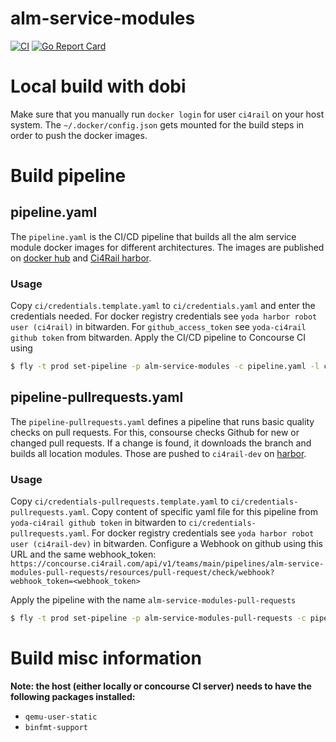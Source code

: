 # alm-service-modules

[![CI](https://concourse.ci4rail.com/api/v1/teams/main/pipelines/alm-service-modules/jobs/build-alm-service-modules/badge)](https://concourse.ci4rail.com/teams/main/pipelines/alm-service-modules) [![Go Report Card](https://goreportcard.com/badge/github.com/ci4rail/alm-service-modules)](https://goreportcard.com/badge/github.com/ci4rail/alm-service-modules)

# Local build with dobi

Make sure that you manually run `docker login` for user `ci4rail` on your host system. The `~/.docker/config.json` gets mounted for the build steps in order to push the docker images.

# Build pipeline

## pipeline.yaml

The `pipeline.yaml` is the CI/CD pipeline that builds all the alm service module docker images for different architectures. The images are published on [docker hub](https://hub.docker.com/u/ci4rail) and [Ci4Rail harbor](https://harbor.ci4rail.com/harbor/projects/7/repositories).

### Usage

Copy `ci/credentials.template.yaml` to `ci/credentials.yaml` and enter the credentials needed.
For docker registry credentials see `yoda harbor robot user (ci4rail)` in bitwarden.
For `github_access_token` see `yoda-ci4rail github token` from bitwarden.
Apply the CI/CD pipeline to Concourse CI using
```bash
$ fly -t prod set-pipeline -p alm-service-modules -c pipeline.yaml -l ci/config.yaml  -l ci/credentials.yaml
```

## pipeline-pullrequests.yaml

The `pipeline-pullrequests.yaml` defines a pipeline that runs basic quality checks on pull requests. For this, consourse checks Github for new or changed pull requests. If a change is found, it downloads the branch and builds all location modules. Those are pushed to `ci4rail-dev` on [harbor](https://harbor.ci4rail.com/harbor/projects/14/repositories).

### Usage

Copy `ci/credentials-pullrequests.template.yaml` to `ci/credentials-pullrequests.yaml`.
Copy content of specific yaml file for this pipeline from `yoda-ci4rail github token` in bitwarden to `ci/credentials-pullrequests.yaml`.
For docker registry credentials see `yoda harbor robot user (ci4rail-dev)` in bitwarden.
Configure a Webhook on github using this URL and the same webhook_token:
`https://concourse.ci4rail.com/api/v1/teams/main/pipelines/alm-service-modules-pull-requests/resources/pull-request/check/webhook?webhook_token=<webhook_token>`

Apply the pipeline with the name `alm-service-modules-pull-requests`
```bash
$ fly -t prod set-pipeline -p alm-service-modules-pull-requests -c pipeline-pullrequests.yaml -l ci/credentials-pullrequests.yaml
```

# Build misc information

**Note: the host (either locally or concourse CI server) needs to have the following packages installed:**
- `qemu-user-static`
- `binfmt-support`
